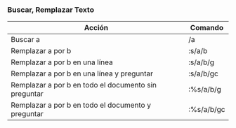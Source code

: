 ### Buscar, Remplazar Texto

Acción      | Comando 
------------|--------
Buscar a | /a
Remplazar a por b | :s/a/b
Remplazar a por b en una línea | :s/a/b/g
Remplazar a por b en una línea y preguntar | :s/a/b/gc
Remplazar a por b en todo el documento sin preguntar | :%s/a/b/g
Remplazar a por b en todo el documento y preguntar | :%s/a/b/gc
